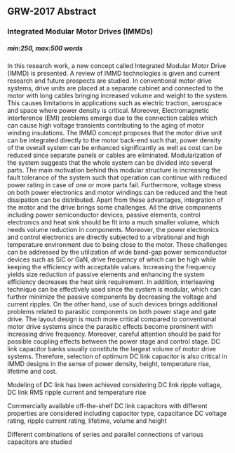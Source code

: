 ## GRW-2017 Abstract
### Integrated Modular Motor Drives (IMMDs)
##### min:250, max:500 words


In this research work, a new concept called Integrated Modular Motor Drive (IMMD) is presented. A review of IMMD technologies is given and current research and future prospects are studied. In conventional motor drive systems, drive units are placed at a separate cabinet and connected to the motor with long cables bringing increased volume and weight to the system. This causes limitations in applications such as electric traction, aerospace and space where power density is critical. Moreover, Electromagnetic interference (EMI) problems emerge due to the connection cables which can cause high voltage transients contributing to the aging of motor winding insulations. The IMMD concept proposes that the motor drive unit can be integrated directly to the motor back-end such that, power density of the overall system can be enhanced significantly as well as cost can be reduced since separate panels or cables are eliminated. Modularization of the system suggests that the whole system can be divided into several parts. The main motivation behind this modular structure is increasing the fault tolerance of the system such that operation can continue with reduced power rating in case of one or more parts fail. Furthermore, voltage stress on both power electronics and motor windings can be reduced and the heat dissipation can be distributed.
Apart from these advantages, integration of the motor and the drive brings some challenges. All the drive components including power semiconductor devices, passive elements, control electronics and heat sink should be fit into a much smaller volume, which needs volume reduction in components. Moreover, the power electronics and control electronics are directly subjected to a vibrational and high temperature environment due to being close to the motor. These challenges can be addressed by the utilization of wide band-gap power semiconductor devices such as SiC or GaN, drive frequency of which can be high while keeping the efficiency with acceptable values. Increasing the frequency yields size reduction of passive elements and enhancing the system efficiency decreases the heat sink requirement. In addition, interleaving technique can be effectively used since the system is modular, which can further minimize the passive components by decreasing the voltage and current ripples. On the other hand, use of such devices brings additional problems related to parasitic components on both power stage and gate drive. The layout design is much more critical compared to conventional motor drive systems since the parasitic effects become prominent with increasing drive frequency. Moreover, careful attention should be paid for possible coupling effects between the power stage and control stage.
DC link capacitor banks usually constitute the largest volume of motor drive systems. Therefore, selection of optimum DC link capacitor is also critical in IMMD designs in the sense of power density, height, temperature rise, lifetime and cost.

Modeling of DC link has been achieved considering DC link ripple voltage, DC link RMS ripple current and temperature rise

Commercially available off-the-shelf DC link capacitors with different properties are considered including capacitor type, capacitance DC voltage rating, ripple current rating, lifetime, volume and height

Different combinations of series and parallel connections of various capacitors are studied

